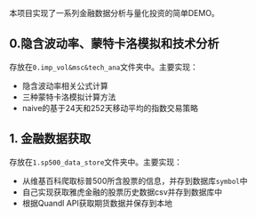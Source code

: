 本项目实现了一系列金融数据分析与量化投资的简单DEMO。

## 0.隐含波动率、蒙特卡洛模拟和技术分析
存放在`0.imp_vol&msc&tech_ana`文件夹中。主要实现：
- 隐含波动率相关公式计算
- 三种蒙特卡洛模拟计算方法
- naive的基于24天和252天移动平均的指数交易策略


## 1. 金融数据获取
存放在`1.sp500_data_store`文件夹中。主要实现：
- 从维基百科爬取标普500所含股票的信息，并存到数据库`symbol`中
- 自己实现获取雅虎金融的股票历史数据csv并存到数据库中
- 根据Quandl API获取期货数据并保存到本地
